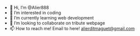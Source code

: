 - 👋 Hi, I’m @Alier888
- 👀 I’m interested in coding 
- 🌱 I’m currently learning web development
- 💞️ I’m looking to collaborate on tribute webpage
- 📫 How to reach me! Email to here! alierditmaguet@gmail.com

<!---
Alier888/Alier888 is a ✨ special ✨ repository because its `README.md` (this file) appears on your GitHub profile.
You can click the Preview link to take a look at your changes.
--->
